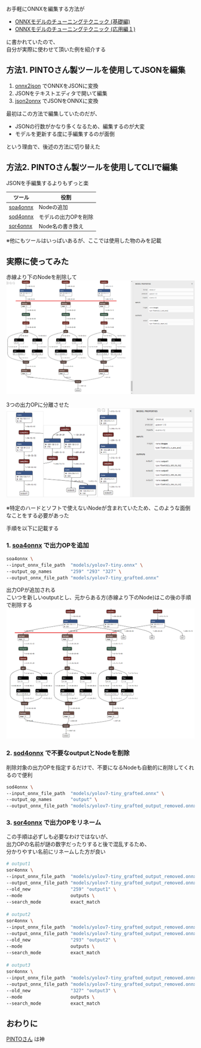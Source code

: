 
お手軽にONNXを編集する方法が

- [ONNXモデルのチューニングテクニック (基礎編)](https://cyberagent.ai/blog/tech/17300/)
- [ONNXモデルのチューニングテクニック (応用編１)](https://cyberagent.ai/blog/tech/17657/)

に書かれていたので、  
自分が実際に使わせて頂いた例を紹介する

## 方法1. PINTOさん製ツールを使用してJSONを編集

1. [onnx2json](https://github.com/PINTO0309/onnx2json) でONNXをJSONに変換
2. JSONをテキストエディタで開いて編集
3. [json2onnx](https://github.com/PINTO0309/json2onnx) でJSONをONNXに変換

最初はこの方法で編集していたのだが、  

- JSONの行数がかなり多くなるため、編集するのが大変
- モデルを更新する度に手編集するのが面倒

という理由で、後述の方法に切り替えた

## 方法2. PINTOさん製ツールを使用してCLIで編集

JSONを手編集するよりもずっと楽  

| ツール                                            | 役割                 |
| ------------------------------------------------- | -------------------- |
| [soa4onnx](https://github.com/PINTO0309/soa4onnx) | Nodeの追加           |
| [sod4onnx](https://github.com/PINTO0309/sod4onnx) | モデルの出力OPを削除 |
| [sor4onnx](https://github.com/PINTO0309/sor4onnx) | Node名の書き換え     |

※他にもツールはいっぱいあるが、ここでは使用した物のみを記載  

## 実際に使ってみた

赤線より下のNodeを削除して
![origin](images/origin.png)

3つの出力OPに分離させた  
![output123](images/output123.png)

※特定のハードとソフトで使えないNodeが含まれていたため、このような面倒なことをする必要があった

手順を以下に記載する

### 1. [soa4onnx](https://github.com/PINTO0309/soa4onnx) で出力OPを追加

```sh
soa4onnx \
--input_onnx_file_path  "models/yolov7-tiny.onnx" \
--output_op_names       "259" "293" "327" \
--output_onnx_file_path "models/yolov7-tiny_grafted.onnx"
```

出力OPが追加される  
こいつを新しいoutputとし、元からある方(赤線より下のNode)はこの後の手順で削除する  
![grafted](images/grafted.png)

### 2. [sod4onnx](https://github.com/PINTO0309/sod4onnx) で不要なoutputとNodeを削除

削除対象の出力OPを指定するだけで、不要になるNodeも自動的に削除してくれるので便利

```sh
sod4onnx \
--input_onnx_file_path  "models/yolov7-tiny_grafted.onnx" \
--output_op_names       "output" \
--output_onnx_file_path "models/yolov7-tiny_grafted_output_removed.onnx"
```

### 3. [sor4onnx](https://github.com/PINTO0309/sor4onnx) で出力OPをリネーム

この手順は必ずしも必要なわけではないが、  
出力OPの名前が謎の数字だったりすると後で混乱するため、  
分かりやすい名前にリネームした方が良い

```sh
# output1
sor4onnx \
--input_onnx_file_path  "models/yolov7-tiny_grafted_output_removed.onnx" \
--output_onnx_file_path "models/yolov7-tiny_grafted_output_removed.onnx" \
--old_new               "259" "output1" \
--mode                  outputs \
--search_mode           exact_match

# output2
sor4onnx \
--input_onnx_file_path  "models/yolov7-tiny_grafted_output_removed.onnx" \
--output_onnx_file_path "models/yolov7-tiny_grafted_output_removed.onnx" \
--old_new               "293" "output2" \
--mode                  outputs \
--search_mode           exact_match

# output3
sor4onnx \
--input_onnx_file_path  "models/yolov7-tiny_grafted_output_removed.onnx" \
--output_onnx_file_path "models/yolov7-tiny_grafted_output_removed.onnx" \
--old_new               "327" "output3" \
--mode                  outputs \
--search_mode           exact_match
```

## おわりに

[PINTOさん](https://twitter.com/PINTO03091) は神
